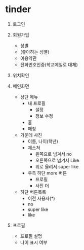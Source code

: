 # tinder

1. 로그인

2. 회원가입
    - 성별
    - (좋아하는 성별)
    - 이용약관
    - 전화번호인증(학교메일로 대체)

3. 위치확인

4. 메인화면
    - 상단 메뉴
        - 내 프로필
            - 설정
            - 정보 수정
        - 홈
        - 매칭
    - 가운데 사진
        - 이름, 나이(학년)
        - 제스쳐
            - 왼쪽으로 넘겨서 no
            - 오른쪽으로 넘겨서 Like
            - 위로 올려서 super like
        - 우측 하단 more 버튼
            - 프로필
            - 사진 더
    - 하단 버튼목록
        - 이전 사용자(*)
        - no
        - super like
        - like

5. 프로필
    - 프로필 설명
    - 나이 표시 여부